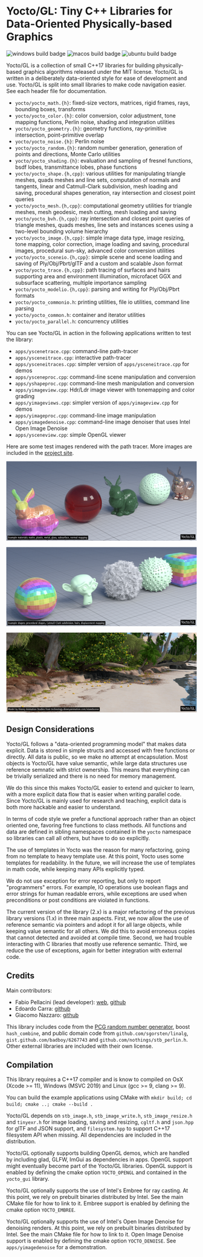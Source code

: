 # Yocto/GL: Tiny C++ Libraries for Data-Oriented Physically-based Graphics

![windows build badge](https://github.com/xelatihy/yocto-gl/workflows/windows-build/badge.svg)
![macos build badge](https://github.com/xelatihy/yocto-gl/workflows/macos-build/badge.svg)
![ubuntu build badge](https://github.com/xelatihy/yocto-gl/workflows/ubuntu-build/badge.svg)

Yocto/GL is a collection of small C++17 libraries for building
physically-based graphics algorithms released under the MIT license.
Yocto/GL is written in a deliberately data-oriented style for ease of
development and use.
Yocto/GL is split into small libraries to make code navigation easier.
See each header file for documentation.

- `yocto/yocto_math.{h}`: fixed-size vectors, matrices, rigid frames, rays,
  bounding boxes, transforms
- `yocto/yocto_color.{h}`: color conversion, color adjustment, tone mapping
  functions, Perlin noise, shading and integration utilities
- `yocto/yocto_geometry.{h}`: geometry functions, ray-primitive intersection,
  point-primitive overlap
- `yocto/yocto_noise.{h}`: Perlin noise
- `yocto/yocto_random.{h}`: random number generation, generation of points
  and directions, Monte Carlo utilities
- `yocto/yocto_shading.{h}`: evaluation and sampling of fresnel functions,
  bsdf lobes, transmittance lobes, phase functions
- `yocto/yocto_shape.{h,cpp}`: various utilities for manipulating
  triangle meshes, quads meshes and line sets, computation of normals and
  tangents, linear and Catmull-Clark subdivision, mesh loading and saving,
  procedural shapes generation, ray intersection and closest point queries
- `yocto/yocto_mesh.{h,cpp}`: computational geometry utilities for triangle
  meshes, mesh geodesic, mesh cutting, mesh loading and saving
- `yocto/yocto_bvh.{h,cpp}`: ray intersection and closest point queries of
  triangle meshes, quads meshes, line sets and instances scenes using a
  two-level bounding volume hierarchy
- `yocto/yocto_image.{h,cpp}`: simple image data type, image resizing,
  tone mapping, color correction, image loading and saving,
  procedural images, procedural sun-sky, advanced color conversion utilities
- `yocto/yocto_sceneio.{h,cpp}`: simple scene and scene loading and
  saving of Ply/Obj/Pbrt/glTF and a custom and scalable Json format
- `yocto/yocto_trace.{h,cpp}`: path tracing of surfaces and hairs supporting
  area and environment illumination, microfacet GGX and subsurface scattering,
  multiple importance sampling
- `yocto/yocto_modelio.{h,cpp}`: parsing and writing for Ply/Obj/Pbrt formats
- `yocto/yocto_commonio.h`: printing utilities, file io utilities,
  command line parsing
- `yocto/yocto_common.h`: container and iterator utilities
- `yocto/yocto_parallel.h`: concurrency utilities

You can see Yocto/GL in action in the following applications written to
test the library:

- `apps/yscenetrace.cpp`: command-line path-tracer
- `apps/ysceneitrace.cpp`: interactive path-tracer
- `apps/ysceneitraces.cpp`: simpler version of `apps/ysceneitrace.cpp` for demos
- `apps/ysceneproc.cpp`: command-line scene manipulation and conversion
- `apps/yshapeproc.cpp`: command-line mesh manipulation and conversion
- `apps/yimageview.cpp`: Hdr/Ldr image viewer with tonemapping and color grading
- `apps/yimageviews.cpp`: simpler version of `apps/yimageview.cpp` for demos
- `apps/yimageproc.cpp`: command-line image manipulation
- `apps/yimagedenoise.cpp`: command-line image denoiser that uses Intel Open Image
  Denoise
- `apps/ysceneview.cpp`: simple OpenGL viewer

Here are some test images rendered with the path tracer. More images are
included in the [project site](https://xelatihy.github.io/yocto-gl/).

![Example materials: matte, plastic, metal, glass, subsurface, normal mapping](images/features1.png)

![Example shapes: procedural shapes, Catmull-Clark subdivision, hairs, displacement mapping](images/features2.png)

![Image rendered with Yocto/GL path tracer. Model by Disney Animation Studios.](images/island.png)

## Design Considerations

Yocto/GL follows a "data-oriented programming model" that makes data explicit.
Data is stored in simple structs and accessed with free functions or directly.
All data is public, so we make no attempt at encapsulation.
Most objects is Yocto/GL have value semantic, while large data structures
use reference semnatic with strict ownership. This means that everything
can be trivially serialized and there is no need for memory management.

We do this since this makes Yocto/GL easier to extend and quicker to learn,
with a more explicit data flow that is easier when writing parallel code.
Since Yocto/GL is mainly used for research and teaching,
explicit data is both more hackable and easier to understand.

In terms of code style we prefer a functional approach rather than an
object oriented one, favoring free functions to class methods. All functions
and data are defined in sibling namespaces contained in the `yocto` namespace
so libraries can call all others, but have to do so explicitly.

The use of templates in Yocto was the reason for many refactoring, going
from no template to heavy template use. At this point, Yocto uses some templates
for readability. In the future, we will increase the use of templates in math
code, while keeping many APIs explicitly typed.

We do not use exception for error reporting, but only to report "programmers"
errors. For example, IO operations use boolean flags and error strings for
human readable errors, while exceptions are used when preconditions or
post conditions are violated in functions.

The current version of the library (2.x) is a major refactoring of the previous
library versions (1.x) in three main aspects. First, we now allow the use of
reference semantic via pointers and adopt it for all large objects, while
keeping value semantic for all others. We did this to avoid erroneous copies
that cannot detected and avoided at compile time. Second, we had trouble
interacting with C libraries that mostly use reference semantic. Third, we
reduce the use of exceptions, again for better integration with external code.

## Credits

Main contributors:

- Fabio Pellacini (lead developer): [web](http://pellacini.di.uniroma1.it), [github](https://github.com/xelatihy)
- Edoardo Carra: [github](https://github.com/edoardocarra)
- Giacomo Nazzaro: [github](https://github.com/giacomonazzaro)

This library includes code from the [PCG random number generator](http://www.pcg-random.org),
boost `hash_combine`, and public domain code from `github.com/sgorsten/linalg`,
`gist.github.com/badboy/6267743` and `github.com/nothings/stb_perlin.h`.
Other external libraries are included with their own license.

## Compilation

This library requires a C++17 compiler and is know to compiled on
OsX (Xcode >= 11), Windows (MSVC 2019) and Linux (gcc >= 9, clang >= 9).

You can build the example applications using CMake with
`mkdir build; cd build; cmake ..; cmake --build .`

Yocto/GL depends on `stb_image.h`, `stb_image_write.h`, `stb_image_resize.h` and
`tinyexr.h` for image loading, saving and resizing, `cgltf.h` and `json.hpp`
for glTF and JSON support, and `filesystem.hpp` to support C++17 filesystem API
when missing. All dependencies are included in the distribution.

Yocto/GL optionally supports building OpenGL demos, which are handled by including
glad, GLFW, ImGui as dependencies in apps. OpenGL support might eventually
become part of the Yocto/GL libraries. OpenGL support is enabled by defining
the cmake option `YOCTO_OPENGL` and contained in the `yocto_gui` library.

Yocto/GL optionally supports the use of Intel's Embree for ray casting.
At this point, we rely on prebuilt binaries distributed by Intel.
See the main CMake file for how to link to it. Embree support is enabled by
defining the cmake option `YOCTO_EMBREE`.

Yocto/GL optionally supports the use of Intel's Open Image Denoise for denoising
renders. At this point, we rely on prebuilt binaries distributed by Intel.
See the main CMake file for how to link to it. Open Image Denoise support is enabled by
defining the cmake option `YOCTO_DENOISE`. See `apps/yimagedenoise` for
a demonstration.
